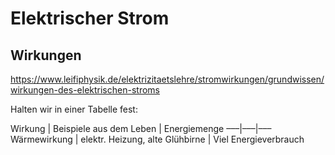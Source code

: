 # Elektrischer Strom

## Wirkungen

https://www.leifiphysik.de/elektrizitaetslehre/stromwirkungen/grundwissen/wirkungen-des-elektrischen-stroms

Halten wir in einer Tabelle fest:

 Wirkung | Beispiele aus dem Leben | Energiemenge 
–––|–––|–––
 Wärmewirkung | elektr. Heizung, alte Glühbirne | Viel Energieverbrauch 